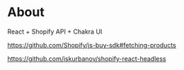 # About

React + Shopify API + Chakra UI

https://github.com/Shopify/js-buy-sdk#fetching-products

https://github.com/iskurbanov/shopify-react-headless

